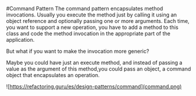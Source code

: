 #Command Pattern
The command pattern encapsulates method invocations. Usually you execute the method
just by calling it using an object reference and optionally passing one or more arguments.
Each time, you want to support a new operation, you have to add a method to this class and 
code the method invocation in the appropriate part of the application.

But what if you want to make the invocation more generic?

Maybe you could have just an execute method, and instead of passing a value as the argument
of this method,you could pass an object, a command object that encapsulates an operation.

![https://refactoring.guru/es/design-patterns/command](command.png)